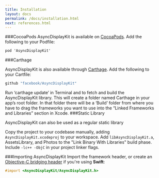 ```yaml
---
title: Installation
layout: docs
permalink: /docs/installation.html
next: references.html
---
```


###CocoaPods
AsyncDisplayKit is available on <a href="http://cocoapods.org">CocoaPods</a>.  Add the following to your Podfile:
 
 ```objective-c
pod 'AsyncDisplayKit'
```
###Carthage

AsyncDisplayKit is also available through <a href="https://github.com/Carthage/Carthage">Carthage</a>. Add the following to your Cartfile:

 ```objective-c
github "facebook/AsyncDisplayKit"
```
Run ‘carthage update’ in Terminal and to fetch and build the AsyncDisplayKit library. This will create a folder named Carthage in your app’s root folder. In that folder there will be a ‘Build’ folder from where you have to drag the frameworks you want to use into the “Linked Frameworks and Libraries” section in Xcode.
###Static Library

AsyncDisplayKit can also be used as a regular static library

Copy the project to your codebase manually, adding `AsyncDisplayKit.xcodeproj` to your workspace. Add `libAsyncDisplayKit.a`, AssetsLibrary, and Photos to the "Link Binary With Libraries" build phase. Include `-lc++ -ObjC` in your project linker flags.

###Importing AsyncDisplayKit
Import the framework header, or create an <a href="https://developer.apple.com/library/ios/documentation/swift/conceptual/buildingcocoaapps/MixandMatch.html">Objective-C bridging header</a> if you're using **Swift**:

 ```objective-c
#import <AsyncDisplayKit/AsyncDisplayKit.h>
```
